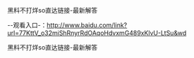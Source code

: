 黑料不打烊so直达链接-最新解答

--观看入口-：http://www.baidu.com/link?url=77KttV_o32miShRnyrRdOAqoHdvxmG489xKlvU-LtSu&wd

黑料不打烊so直达链接-最新解答
